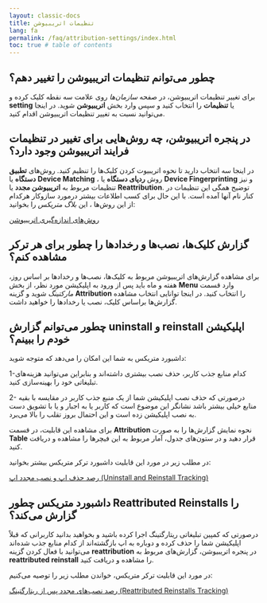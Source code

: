 ```yaml
---
layout: classic-docs
title: تنظیمات اتریبیوشن
lang: fa
permalink: /faq/attribution-settings/index.html
toc: true # table of contents
---
```


## چطور می‌توانم تنظیمات اتریبیوشن را تغییر دهم؟

برای تغییر تنظیمات اتریبیوشن، در صفحه _سازمان‌ها_ روی علامت سه نقطه کلیک کرده و **setting** یا **تنظیمات** را انتخاب کنید و سپس وارد بخش **اتریبیوشن** شوید. در اینجا می‌توانید نسبت به تغییر تنظیمات اتریبیوشن اقدام کنید.

## در پنجره اتریبیوشن، چه روش‌هایی برای تغییر در تنظیمات فرایند اتریبیوشن وجود دارد؟

در اینجا سه انتخاب دارید تا نحوه اتریبیوت کردن کلیک‌ها را تنظیم کنید. روش‌های **تطبیق دستگاه** یا **Device Matching** ، روش **ردپای دستگاه** یا **Device Fingerprinting** و نیز تنظیمات مربوط به **اتریبیوشن مجدد** یا **Reattribution**. توضیح همگی این تنظیمات در کنار نام آنها آمده است. با این حال برای کسب اطلاعات بیشتر درمورد سازوکار هرکدام از این روش‌ها ، این _بلاگ متریکس_ را بخوانید:

[روش‌های اندازه‌گیری اتریبیوشن](https://blog.metrix.ir/attribution-measurement-methods/
)

## گزارش کلیک‌ها، نصب‌ها و رخدادها را چطور برای هر ترکر مشاهده کنم؟

برای مشاهده گزارش‌های اتریبیوشن مربوط به کلیک‌ها، نصب‌ها و رخدادها بر اساس روز، هفته و ماه باید پس از ورود به اپلیکیشن مورد نظر، از بخش **Menu** وارد قسمت _مارکتینگ_ شوید و گزینه **Attribution** را انتخاب کنید. در اینجا توانایی انتخاب مشاهده گزارش‌ها براساس کلیک، نصب یا رخدادها را خواهید داشت.

## چطور می‌توانم گزارش uninstall و reinstall اپلیکیشن خودم را ببینم؟

داشبورد متریکس به شما این امکان را می‌دهد که متوجه شوید:

1-کدام منابع جذب کاربر، حذف نصب بیشتری داشته‌اند و بنابراین می‌توانید هزینه‌های تبلیغاتی خود را بهینه‌سازی کنید.

2- درصورتی که حذف نصب اپلیکیشن شما از یک منبع جذب کاربر در مقایسه با بقیه منابع خیلی بیشتر باشد نشانگر این موضوع است که کاربر یا به اجبار و یا با تشویق دست به نصب اپلیکیشن زده است و این احتمال بروز تقلب را بالا می‌برد.

برای مشاهده این قابلیت، در قسمت **Attribution** نحوه نمایش گزارش‌ها را به صورت **Table** قرار دهید و در ستون‌های جدول، آمار مربوط به این فیچرها را مشاهده و دریافت کنید.

در مطلب زیر در مورد این قابلیت داشبورد ترکر متریکس بیشتر بخوانید:

[رصد حذف اپ و نصب مجدد اپ (Uninstall and Reinstall Tracking)
](https://blog.metrix.ir/uninstall-and-reinstall-tracking/)

## داشبورد متریکس چطور Reattributed Reinstalls را گزارش می‌کند؟

درصورتی که کمپین تبلیغاتی ریتارگتینگ اجرا کرده باشید و بخواهید بدانید کاربرانی که قبلاً اپلیکیشن شما را حذف کرده و دوباره به اپ بازگشته‌اند از کدام منابع جذب شده‌اند می‌توانید با فعال کردن گزینه **reattribution** در پنجره اتریبیوشن، گزارش‌های مربوط به **reattributed reinstall** را مشاهده و دریافت کنید.

در مورد این قابلیت ترکر متریکس، خواندن مطلب زیر را توصیه می‌کنیم:

[رصد نصب‌های مجدد پس از ریتارگتینگ (Reattributed Reinstalls Tracking)](https://blog.metrix.ir/reattributed-reinstall-tracking/)